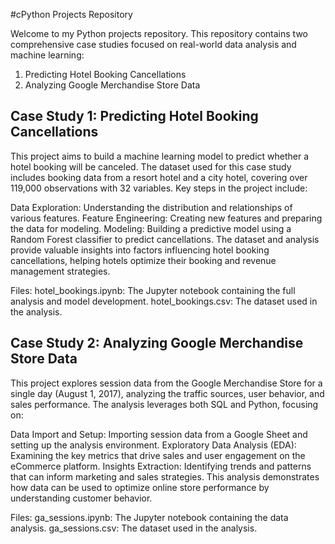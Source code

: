 #cPython Projects Repository

Welcome to my Python projects repository. This repository contains two comprehensive case studies focused on real-world data analysis and machine learning:

1. Predicting Hotel Booking Cancellations
2. Analyzing Google Merchandise Store Data

## Case Study 1: Predicting Hotel Booking Cancellations

This project aims to build a machine learning model to predict whether a hotel booking will be canceled. The dataset used for this case study includes booking data from a resort hotel and a city hotel, covering over 119,000 observations with 32 variables. Key steps in the project include:

Data Exploration: Understanding the distribution and relationships of various features.
Feature Engineering: Creating new features and preparing the data for modeling.
Modeling: Building a predictive model using a Random Forest classifier to predict cancellations.
The dataset and analysis provide valuable insights into factors influencing hotel booking cancellations, helping hotels optimize their booking and revenue management strategies.

Files:
hotel_bookings.ipynb: The Jupyter notebook containing the full analysis and model development.
hotel_bookings.csv: The dataset used in the analysis.

## Case Study 2: Analyzing Google Merchandise Store Data

This project explores session data from the Google Merchandise Store for a single day (August 1, 2017), analyzing the traffic sources, user behavior, and sales performance. The analysis leverages both SQL and Python, focusing on:

Data Import and Setup: Importing session data from a Google Sheet and setting up the analysis environment.
Exploratory Data Analysis (EDA): Examining the key metrics that drive sales and user engagement on the eCommerce platform.
Insights Extraction: Identifying trends and patterns that can inform marketing and sales strategies.
This analysis demonstrates how data can be used to optimize online store performance by understanding customer behavior.

Files:
ga_sessions.ipynb: The Jupyter notebook containing the data analysis.
ga_sessions.csv: The dataset used in the analysis.
